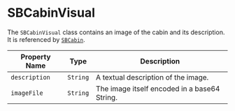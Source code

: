 # SBCabinVisual

The `SBCabinVisual` class contains an image of the cabin and its description. It is referenced
by [`SBCabin`](object-model/sbcabin).

| **Property Name** | **Type** | **Description** |
|-|-|-|
| `description` | `String` | A textual description of the image. |
| `imageFile` | `String` | The image itself encoded in a base64 String. |
